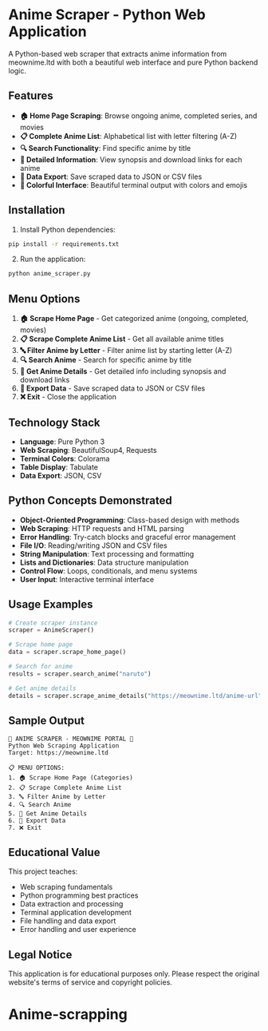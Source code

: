 # Anime Scraper - Python Web Application

A Python-based web scraper that extracts anime information from meownime.ltd with both a beautiful web interface and pure Python backend logic.

## Features

- **🏠 Home Page Scraping**: Browse ongoing anime, completed series, and movies
- **📋 Complete Anime List**: Alphabetical list with letter filtering (A-Z)
- **🔍 Search Functionality**: Find specific anime by title
- **📖 Detailed Information**: View synopsis and download links for each anime
- **💾 Data Export**: Save scraped data to JSON or CSV files
- **🎨 Colorful Interface**: Beautiful terminal output with colors and emojis

## Installation

1. Install Python dependencies:
```bash
pip install -r requirements.txt
```

2. Run the application:
```bash
python anime_scraper.py
```

## Menu Options

1. **🏠 Scrape Home Page** - Get categorized anime (ongoing, completed, movies)
2. **📋 Scrape Complete Anime List** - Get all available anime titles
3. **🔤 Filter Anime by Letter** - Filter anime list by starting letter (A-Z)
4. **🔍 Search Anime** - Search for specific anime by title
5. **📖 Get Anime Details** - Get detailed info including synopsis and download links
6. **💾 Export Data** - Save scraped data to JSON or CSV files
7. **❌ Exit** - Close the application

## Technology Stack

- **Language**: Pure Python 3
- **Web Scraping**: BeautifulSoup4, Requests
- **Terminal Colors**: Colorama
- **Table Display**: Tabulate
- **Data Export**: JSON, CSV

## Python Concepts Demonstrated

- **Object-Oriented Programming**: Class-based design with methods
- **Web Scraping**: HTTP requests and HTML parsing
- **Error Handling**: Try-catch blocks and graceful error management
- **File I/O**: Reading/writing JSON and CSV files
- **String Manipulation**: Text processing and formatting
- **Lists and Dictionaries**: Data structure manipulation
- **Control Flow**: Loops, conditionals, and menu systems
- **User Input**: Interactive terminal interface

## Usage Examples

```python
# Create scraper instance
scraper = AnimeScraper()

# Scrape home page
data = scraper.scrape_home_page()

# Search for anime
results = scraper.search_anime("naruto")

# Get anime details
details = scraper.scrape_anime_details("https://meownime.ltd/anime-url")
```

## Sample Output

```
🎌 ANIME SCRAPER - MEOWNIME PORTAL 🎌
Python Web Scraping Application
Target: https://meownime.ltd

📋 MENU OPTIONS:
1. 🏠 Scrape Home Page (Categories)
2. 📋 Scrape Complete Anime List
3. 🔤 Filter Anime by Letter
4. 🔍 Search Anime
5. 📖 Get Anime Details
6. 💾 Export Data
7. ❌ Exit
```

## Educational Value

This project teaches:
- Web scraping fundamentals
- Python programming best practices
- Data extraction and processing
- Terminal application development
- File handling and data export
- Error handling and user experience

## Legal Notice

This application is for educational purposes only. Please respect the original website's terms of service and copyright policies.
# Anime-scrapping
